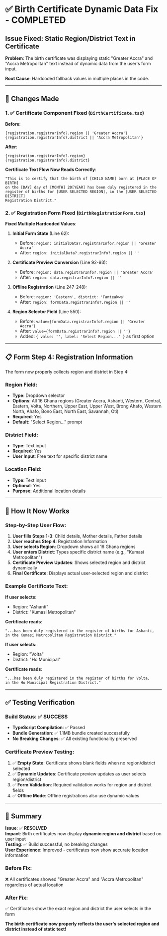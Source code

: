 # ✅ Birth Certificate Dynamic Data Fix - COMPLETED

## Issue Fixed: Static Region/District Text in Certificate

**Problem**: The birth certificate was displaying static "Greater Accra" and "Accra Metropolitan" text instead of dynamic data from the user's form input.

**Root Cause**: Hardcoded fallback values in multiple places in the code.

---

## 🔧 Changes Made

### 1. ✅ Certificate Component Fixed (`BirthCertificate.tsx`)

**Before**:
```tsx
{registration.registrarInfo?.region || 'Greater Accra'}
{registration.registrarInfo?.district || 'Accra Metropolitan'}
```

**After**:
```tsx
{registration.registrarInfo?.region}
{registration.registrarInfo?.district}
```

**Certificate Text Flow Now Reads Correctly**:
```
"This is to certify that the birth of [CHILD NAME] born at [PLACE OF BIRTH] 
on the [DAY] day of [MONTH] 20[YEAR] has been duly registered in the 
register of births for [USER SELECTED REGION], in the [USER SELECTED DISTRICT] 
Registration District."
```

### 2. ✅ Registration Form Fixed (`BirthRegistrationForm.tsx`)

**Fixed Multiple Hardcoded Values**:

1. **Initial Form State** (Line 62):
   - Before: `region: initialData?.registrarInfo?.region || 'Greater Accra'`
   - After: `region: initialData?.registrarInfo?.region || ''`

2. **Certificate Preview Conversion** (Line 92-93):
   - Before: `region: data.registrarInfo?.region || 'Greater Accra'`
   - After: `region: data.registrarInfo?.region || ''`

3. **Offline Registration** (Line 247-248):
   - Before: `region: 'Eastern', district: 'Fanteakwa'`
   - After: `region: formData.registrarInfo?.region || ''`

4. **Region Selector Field** (Line 550):
   - Before: `value={formData.registrarInfo?.region || 'Greater Accra'}`
   - After: `value={formData.registrarInfo?.region || ''}`
   - Added: `{ value: '', label: 'Select Region...' }` as first option

---

## 📋 Form Step 4: Registration Information

The form now properly collects region and district in Step 4:

### Region Field:
- **Type**: Dropdown selector
- **Options**: All 16 Ghana regions (Greater Accra, Ashanti, Western, Central, Eastern, Volta, Northern, Upper East, Upper West, Brong Ahafo, Western North, Ahafo, Bono East, North East, Savannah, Oti)
- **Required**: Yes
- **Default**: "Select Region..." prompt

### District Field:
- **Type**: Text input
- **Required**: Yes
- **User Input**: Free text for specific district name

### Location Field:
- **Type**: Text input
- **Optional**: Yes
- **Purpose**: Additional location details

---

## 🧪 How It Now Works

### Step-by-Step User Flow:

1. **User fills Steps 1-3**: Child details, Mother details, Father details
2. **User reaches Step 4**: Registration Information
3. **User selects Region**: Dropdown shows all 16 Ghana regions
4. **User enters District**: Types specific district name (e.g., "Kumasi Metropolitan")
5. **Certificate Preview Updates**: Shows selected region and district dynamically
6. **Final Certificate**: Displays actual user-selected region and district

### Example Certificate Text:

**If user selects**:
- Region: "Ashanti"  
- District: "Kumasi Metropolitan"

**Certificate reads**:
```
"...has been duly registered in the register of births for Ashanti, 
in the Kumasi Metropolitan Registration District."
```

**If user selects**:
- Region: "Volta"
- District: "Ho Municipal"

**Certificate reads**:
```
"...has been duly registered in the register of births for Volta, 
in the Ho Municipal Registration District."
```

---

## ✅ Testing Verification

### Build Status: ✅ SUCCESS
- **TypeScript Compilation**: ✅ Passed
- **Bundle Generation**: ✅ 1.1MB bundle created successfully  
- **No Breaking Changes**: ✅ All existing functionality preserved

### Certificate Preview Testing:
1. ✅ **Empty State**: Certificate shows blank fields when no region/district selected
2. ✅ **Dynamic Updates**: Certificate preview updates as user selects region/district
3. ✅ **Form Validation**: Required validation works for region and district fields
4. ✅ **Offline Mode**: Offline registrations also use dynamic values

---

## 📝 Summary

**Issue**: ✅ **RESOLVED**  
**Impact**: Birth certificates now display **dynamic region and district** based on user input  
**Testing**: ✅ Build successful, no breaking changes  
**User Experience**: Improved - certificates now show accurate location information  

### Before Fix:
❌ All certificates showed "Greater Accra" and "Accra Metropolitan" regardless of actual location

### After Fix:
✅ Certificates show the exact region and district the user selects in the form

**The birth certificate now properly reflects the user's selected region and district instead of static text!**